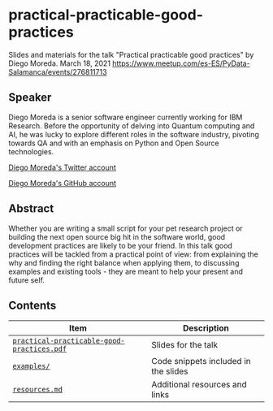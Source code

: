 # practical-practicable-good-practices
Slides and materials for the talk "Practical practicable good practices" by Diego Moreda. March 18, 2021 https://www.meetup.com/es-ES/PyData-Salamanca/events/276811713

## Speaker
Diego Moreda is a senior software engineer currently working for IBM Research.
Before the opportunity of delving into Quantum computing and AI, he was lucky
to explore different roles in the software industry, pivoting towards QA and
with an emphasis on Python and Open Source technologies.

[Diego Moreda's Twitter account](https://twitter.com/diegoplan9)

[Diego Moreda's GitHub account](https://github.com/diego-plan9)

## Abstract
Whether you are writing a small script for your pet research project or building the next open source big hit in the software world, good development practices are likely to be your friend. In this talk good practices will be tackled from a practical point of view: from explaining the why and finding the right balance when applying them, to discussing examples and existing tools - they are meant to help your present and future self.


## Contents

| Item | Description
| -- | --
| [`practical-practicable-good-practices.pdf`] | Slides for the talk
| [`examples/`] | Code snippets included in the slides
| [`resources.md`] | Additional resources and links

[`practical-practicable-good-practices.pdf`]: practical-practicable-good-practices.pdf
[`examples/`]: examples
[`resources.md`]: resources.md
